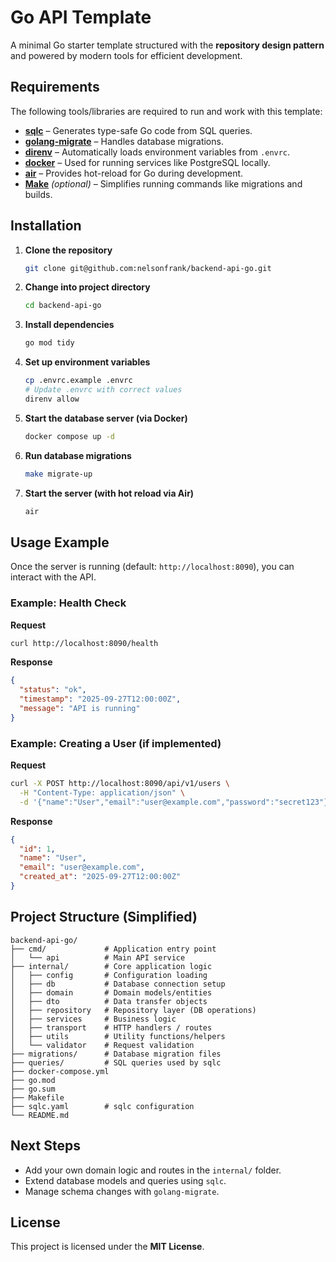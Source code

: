 # Go API Template

A minimal Go starter template structured with the **repository design pattern** and powered by modern tools for efficient development.

## Requirements

The following tools/libraries are required to run and work with this template:

* **[sqlc](https://sqlc.dev/)** – Generates type-safe Go code from SQL queries.
* **[golang-migrate](https://github.com/golang-migrate/migrate)** – Handles database migrations.
* **[direnv](https://direnv.net/)** – Automatically loads environment variables from `.envrc`.
* **[docker](https://www.docker.com/)** – Used for running services like PostgreSQL locally.
* **[air](https://github.com/air-verse/air)** – Provides hot-reload for Go during development.
* **[Make](https://www.gnu.org/software/make/)** *(optional)* – Simplifies running commands like migrations and builds.

## Installation

1. **Clone the repository**

   ```bash
   git clone git@github.com:nelsonfrank/backend-api-go.git
   ```

2. **Change into project directory**

   ```bash
   cd backend-api-go
   ```

3. **Install dependencies**

   ```sh
   go mod tidy
   ```

4. **Set up environment variables**

   ```sh
   cp .envrc.example .envrc
   # Update .envrc with correct values
   direnv allow
   ```

5. **Start the database server (via Docker)**

   ```sh
   docker compose up -d
   ```

6. **Run database migrations**

   ```sh
   make migrate-up
   ```

7. **Start the server (with hot reload via Air)**

   ```sh
   air
   ```

## Usage Example

Once the server is running (default: `http://localhost:8090`), you can interact with the API.

### Example: Health Check

**Request**

```bash
curl http://localhost:8090/health
```

**Response**

```json
{
  "status": "ok",
  "timestamp": "2025-09-27T12:00:00Z",
  "message": "API is running"
}
```

### Example: Creating a User (if implemented)

**Request**

```bash
curl -X POST http://localhost:8090/api/v1/users \
  -H "Content-Type: application/json" \
  -d '{"name":"User","email":"user@example.com","password":"secret123"}'
```

**Response**

```json
{
  "id": 1,
  "name": "User",
  "email": "user@example.com",
  "created_at": "2025-09-27T12:00:00Z"
}
```

## Project Structure (Simplified)

```
backend-api-go/
├── cmd/             # Application entry point
│   └── api          # Main API service
├── internal/        # Core application logic
│   ├── config       # Configuration loading
│   ├── db           # Database connection setup
│   ├── domain       # Domain models/entities
│   ├── dto          # Data transfer objects
│   ├── repository   # Repository layer (DB operations)
│   ├── services     # Business logic
│   ├── transport    # HTTP handlers / routes
│   ├── utils        # Utility functions/helpers
│   └── validator    # Request validation
├── migrations/      # Database migration files
├── queries/         # SQL queries used by sqlc
├── docker-compose.yml
├── go.mod
├── go.sum
├── Makefile
├── sqlc.yaml        # sqlc configuration
└── README.md
```

## Next Steps

* Add your own domain logic and routes in the `internal/` folder.
* Extend database models and queries using `sqlc`.
* Manage schema changes with `golang-migrate`.

## License

This project is licensed under the **MIT License**.
